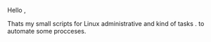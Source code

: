 Hello , 

Thats my small scripts for Linux administrative and kind of tasks .  to automate some procceses. 
